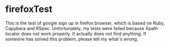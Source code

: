 # firefoxTest
This is the test of google sign up in firefox browser, which is based on Ruby, Capybara  and RSpec. 
Unfortunately, my tests were failed because Xpath locator does not work properly.
It actually does not find anything. If someone has solved this problem, please tell my what`s wrong.
